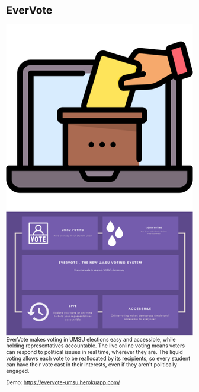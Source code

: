 # EverVote
![logo](https://github.com/wiwilin/Evervote/blob/master/public/imgs/logo.svg)
![intro](https://github.com/wiwilin/Evervote/blob/master/public/imgs/intro_pic.png)
EverVote makes voting in UMSU elections easy and accessible, while holding representatives accountable. The live online voting means voters can respond to political issues in real time, wherever they are. The liquid voting allows each vote to be reallocated by its recipients, so every student can have their vote cast in their interests, even if they aren't politically engaged.

Demo: https://evervote-umsu.herokuapp.com/
